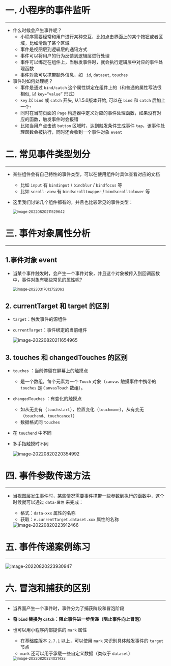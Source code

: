 # 一. 小程序的事件监听

---

- 什么时候会产生事件呢？
  - 小程序需要经常和用户进行某种交互，比如点击界面上的某个按钮或者区域，比如滑动了某个区域
  - 事件是视图层到逻辑层的通讯方式
  - 事件可以将用户的行为反馈到逻辑层进行处理
  - 事件可以绑定在组件上，当触发事件时，就会执行逻辑层中对应的事件处理函数
  - 事件对象可以携带额外信息，如 ` id`, `dataset`, `touches`
- 事件时如何处理呢？
  - 事件是通过 `bind/catch` 这个属性绑定在组件上的（和普通的属性写法很相似, 以 `key=“value”` 形式）
  - `key` 以 `bind` 或 `catch` 开头, 从1.5.0版本开始, 可以在 `bind` 和 `catch` 后加上一个`:`
  - 同时在当前页面的 `Page` 构造器中定义对应的事件处理函数，如果没有对应的函数，触发事件时会报错
  - 比如当用户点击该 `button` 区域时，达到触发条件生成事件 `tap`，该事件处理函数会被执行，同时还会收到一个事件对象 `event`





# 二. 常见事件类型划分

---

- 某些组件会有自己特性的事件类型，可以在使用组件时具体查看对应的文档
  - 比如 `input` 有 `bindinput` / `bindblur` / `bindfocus` 等
  - 比如 `scroll-view` 有 `bindscrolltowpper` / `bindscrolltolower` 等
  
- 这里我们讨论几个组件都有的，并且也比较常见的事件类型：

  <img src="assets/image-20220820211529642.png" alt="image-20220820211529642" style="zoom: 80%;" />





# 三. 事件对象属性分析

---

## 1.事件对象 event

- 当某个事件触发时，会产生一个事件对象，并且这个对象被传入到回调函数中，事件对象有哪些常见的属性呢?

  <img src="assets/image-20230317013752063.png" alt="image-20230317013752063" style="zoom:80%;" />

## 2. currentTarget 和 target 的区别

- `target`：触发事件的源组件

- `currentTarget`：事件绑定的当前组件

  ![image-20220820211654965](assets/image-20220820211654965.png)

## 3. touches 和 changedTouches 的区别

- `touches` ：当前停留在屏幕上的触摸点 

  - 是一个数组，每个元素为一个 `Touch` 对象（`canvas` 触摸事件中携带的 `touches` 是  `CanvasTouch` 数组）。 

- `changedTouches` ：有变化的触摸点

  - 如从无变有（`touchstart`），位置变化（`touchmove`），从有变无（`touchend`、`touchcancel`）
  - 数据格式同 `touches`

- 在 `touchend` 中不同

- 多手指触摸时不同

  ![image-20220820220354992](assets/image-20220820220354992.png)





# 四. 事件参数传递方法

---

- 当视图层发生事件时，某些情况需要事件携带一些参数到执行的函数中，这个时候就可以通过 `data-属性` 来完成：
  - 格式：`data-xxx` 属性的名称
  - 获取：`e.currentTarget.dataset.xxx` 属性的名称
  
  <img src="assets/image-20220820223912466.png" alt="image-20220820223912466"  />





# 五. 事件传递案例练习

---

![image-20220820223930947](assets/image-20220820223930947.png)





# 六. 冒泡和捕获的区别

---

- 当界面产生一个事件时，事件分为了捕获阶段和冒泡阶段

- **将 `bind` 替换为 `catch`：阻止事件进一步传递（阻止事件向上冒泡）**

- 也可以用小程序内部提供的 `mark` 属性
  - 在基础库版本 `2.7.1` 以上，可以使用 `mark` 来识别具体触发事件的 `target` 节点
  - `mark` 还可以用于承载一些自定义数据（类似于 `dataset`）
  
  <img src="assets/image-20220820224021433.png" alt="image-20220820224021433" style="zoom: 80%;" />
